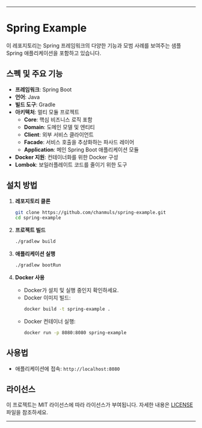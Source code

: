 ---

# Spring Example

이 레포지토리는 Spring 프레임워크의 다양한 기능과 모범 사례를 보여주는 샘플 Spring 애플리케이션을 포함하고 있습니다.

## 스펙 및 주요 기능

- **프레임워크**: Spring Boot
- **언어**: Java
- **빌드 도구**: Gradle
- **아키텍처**: 멀티 모듈 프로젝트
  - **Core**: 핵심 비즈니스 로직 포함
  - **Domain**: 도메인 모델 및 엔티티
  - **Client**: 외부 서비스 클라이언트
  - **Facade**: 서비스 호출을 추상화하는 파사드 레이어
  - **Application**: 메인 Spring Boot 애플리케이션 모듈
- **Docker 지원**: 컨테이너화를 위한 Docker 구성
- **Lombok**: 보일러플레이트 코드를 줄이기 위한 도구

## 설치 방법

1. **레포지토리 클론**
   ```sh
   git clone https://github.com/chanmuls/spring-example.git
   cd spring-example
   ```

2. **프로젝트 빌드**
   ```sh
   ./gradlew build
   ```

3. **애플리케이션 실행**
   ```sh
   ./gradlew bootRun
   ```

4. **Docker 사용**
   - Docker가 설치 및 실행 중인지 확인하세요.
   - Docker 이미지 빌드:
     ```sh
     docker build -t spring-example .
     ```
   - Docker 컨테이너 실행:
     ```sh
     docker run -p 8080:8080 spring-example
     ```

## 사용법

- 애플리케이션에 접속: `http://localhost:8080`

## 라이선스

이 프로젝트는 MIT 라이선스에 따라 라이선스가 부여됩니다. 자세한 내용은 [LICENSE](LICENSE) 파일을 참조하세요.

---
